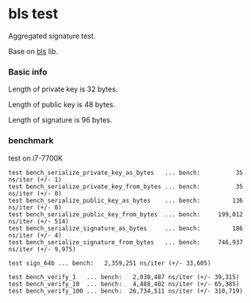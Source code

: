# bls test

Aggregated signature test. 

Base on [bls](https://github.com/filecoin-project/bls-signatures) lib.

### Basic info

Length of private key is 32 bytes.

Length of public key is 48 bytes.

Length of signature is 96 bytes.

### benchmark

test on i7-7700K

```
test bench_serialize_private_key_as_bytes   ... bench:          35 ns/iter (+/- 1)
test bench_serialize_private_key_from_bytes ... bench:          35 ns/iter (+/- 0)
test bench_serialize_public_key_as_bytes    ... bench:         136 ns/iter (+/- 0)
test bench_serialize_public_key_from_bytes  ... bench:     199,012 ns/iter (+/- 514)
test bench_serialize_signature_as_bytes     ... bench:         186 ns/iter (+/- 4)
test bench_serialize_signature_from_bytes   ... bench:     746,937 ns/iter (+/- 9,975)

test sign_64b ... bench:   2,359,251 ns/iter (+/- 33,605)

test bench_verify_1   ... bench:   2,030,487 ns/iter (+/- 39,315)
test bench_verify_10  ... bench:   4,488,402 ns/iter (+/- 65,385)
test bench_verify_100 ... bench:  26,734,511 ns/iter (+/- 310,719)
```

